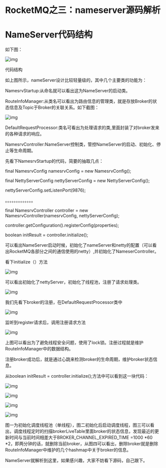 # RocketMQ之三：nameserver源码解析

# NameServer代码结构

如下图：

![img](https://upload-images.jianshu.io/upload_images/10845135-1841f82c178d0292.png)

代码结构

如上图所示，nameServer设计比较轻量级的，其中几个主要类的功能为：

NamesrvStartup:从命名就可以看出这为NameServer的启动类。

RouteInfoManager:从类名可以看出为路由信息的管理类，就是存放Broker的状态信息及Topic于Broker的关联关系。如下截图：

![img](https://upload-images.jianshu.io/upload_images/10845135-8a14f671640ee54d.png)

DefaultRequestProcessor:类名可看出为处理请求的类,里面封装了对broker发来的各种请求的响应。

NamesrvController:NameServer控制类，管控NameServer的启动、初始化、停止等生命周期。

先看下NamesrvStartup的代码，简要的抽取几点：

final NamesrvConfig namesrvConfig = new NamesrvConfig();

final NettyServerConfig nettyServerConfig = new NettyServerConfig();

nettyServerConfig.setListenPort(9876);

。。。。。。。。。。。。。

final NamesrvController controller = new NamesrvController(namesrvConfig, nettyServerConfig);

controller.getConfiguration().registerConfig(properties);

boolean initResult = controller.initialize();

可以看出NameServer启动时候，初始化了nameServer和netty的配置（可以看出RocketMQ各部分之间的通信使用的netty）,并初始化了NameserController。

看下initialize（）方法

![img](https://upload-images.jianshu.io/upload_images/10845135-5b13309569399436.png)

可以看出初始化了nettyServer，初始化了线程池，注册了请求处理类。

 

![img](https://upload-images.jianshu.io/upload_images/10845135-8ff5ef75c06b7650.png)

我们先看下broker的注册，在DefaultRequestProcessor类中

 

![img](https://upload-images.jianshu.io/upload_images/10845135-318e813ad6dbe08f.png)

监听到register请求后，调用注册请求方法

![img](https://upload-images.jianshu.io/upload_images/10845135-240832617019fcc2.png)

上图可以看出为了避免线程安全问题，使用了lock锁。注册过程就是维护RouteInfoManager中的数据结构。

注册broker成功后，就是通过心跳来检测broker的生命周期，维护broker状态信息。

从boolean initResult = controller.initialize();方法中可以看到这一块代码：

![img](https://upload-images.jianshu.io/upload_images/10845135-947b7687949dc9bf.png)

![img](https://upload-images.jianshu.io/upload_images/10845135-87ebb3c114420298.png)

![img](https://upload-images.jianshu.io/upload_images/10845135-9d64a2ce57f44db4.png)

![img](https://upload-images.jianshu.io/upload_images/10845135-48ec32c477fc42d7.png)

图一为初始化调度线程池（单线程），图二初始化后启动调度线程，图三可以看出，调度线程定时的扫描brokerLiveTable里面broker的状态信息，发现最近的更新时间与当前时间相差大于BROKER_CHANNEL_EXPIRED_TIME =1000 *60 *2，即两分钟的话，就删除当前broker，从图四可以看出，删除broker就是删除RouteInfoManager中维护的几个hashmap中关于broker的信息。

NameServer就解析到这里，如果感兴趣，大家不妨看下源码，自己跟下。


